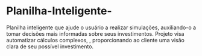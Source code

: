 # Planilha-Inteligente-
Planilha inteligente  que ajude o usuário a realizar simulações, auxiliando-o a tomar decisões mais informadas sobre seus investimentos.
Projeto visa automatizar cálculos complexos, , proporcionando ao cliente uma visão clara de seu possível investimento.
